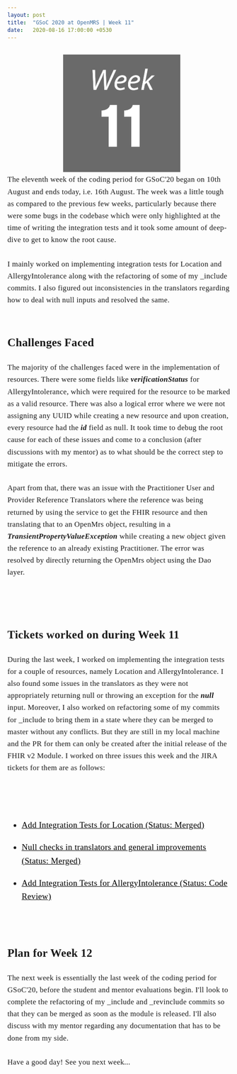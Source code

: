 ```yaml
---
layout: post
title:  "GSoC 2020 at OpenMRS | Week 11"
date:   2020-08-16 17:00:00 +0530
---
```


<br/>

<img src="/assets/images/week11.png" style="width:auto; height:265px; position:relative; left:25%;">

<br />
<div style="font-family: medium-content-serif-font, Georgia, Cambria, Times New Roman, Times, serif; font-size:17px; letter-spacing: +0.02em; line-height:1.6;">
The eleventh week of the coding period for GSoC'20 began on 10th August and ends today, i.e. 16th August. The week was a little tough as compared to the previous few weeks, particularly because there were some bugs in the codebase which were only highlighted at the time of writing the integration tests and it took some amount of deep-dive to get to know the root cause. 
<br /><br />
I mainly worked on implementing integration tests for Location and AllergyIntolerance along with the refactoring of some of my _include commits. I also figured out inconsistencies in the translators regarding how to deal with null inputs and resolved the same.
<br /> <br />
<h2><b> Challenges Faced</b></h2>
The majority of the challenges faced were in the implementation of resources. There were some fields like <b><i>verificationStatus</i></b> for AllergyIntolerance, which were required for the resource to be marked as a valid resource. There was also a logical error where we were not assigning any UUID while creating a new resource and upon creation, every resource had the <b><i>id</i></b> field as null. It took time to debug the root cause for each of these issues and come to a conclusion (after discussions with my mentor) as to what should be the correct step to mitigate the errors.
<br /><br />
Apart from that, there was an issue with the Practitioner User and Provider Reference Translators where the reference was being returned by using the service to get the FHIR resource and then translating that to an OpenMrs object, resulting in a <b><i>TransientPropertyValueException</i></b> while creating a new object given the reference to an already existing Practitioner. The error was resolved by directly returning the OpenMrs object using the Dao layer.

<br /><br />
<h2><b> Tickets worked on during Week 11</b></h2>
During the last week, I worked on implementing the integration tests for a couple of resources, namely Location and AllergyIntolerance. I also found some issues in the translators as they were not appropriately returning null or throwing an exception for the <b><i>null</i></b> input. Moreover, I also worked on refactoring some of my commits for _include to bring them in a state where they can be merged to master without any conflicts. But they are still in my local machine and the PR for them can only be created after the initial release of the FHIR v2 Module.
I worked on three issues this week and the JIRA tickets for them are as follows:

<br /><br /> 
<ul style="font-size: 19px;"><u>
<li style="padding: 10px 0px;"><a href="https://issues.openmrs.org/browse/FM2-286" style="color:black">Add Integration Tests for Location (Status: Merged)</a></li>
<li style="padding: 10px 0px;"><a href="https://github.com/openmrs/openmrs-module-fhir2/pull/281" style="color:black">Null checks in translators and general improvements (Status: Merged)</a></li>
<li style="padding: 10px 0px;"><a href="https://issues.openmrs.org/browse/FM2-283" style="color:black">Add Integration Tests for AllergyIntolerance (Status: Code Review)</a></li>
</u></ul><br/>

<h2><b> Plan for Week 12</b></h2>
The next week is essentially the last week of the coding period for GSoC'20, before the student and mentor evaluations begin. I'll look to complete the refactoring of my _include and _revinclude commits so that they can be merged as soon as the module is released. I'll also discuss with my mentor regarding any documentation that has to be done from my side.
<br /> <br />
Have a good day! See you next week...

</div>